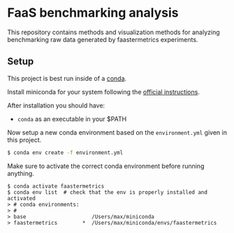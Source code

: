 # FaaS benchmarking analysis

This repository contains methods and visualization methods for analyzing
benchmarking raw data generated by faastermetrics experiments.


## Setup

This project is best run inside of a [conda](https://docs.conda.io/en/latest/).

Install miniconda for your system following the [official
instructions](https://docs.conda.io/en/latest/miniconda.html).

After installation you should have:

* `conda` as an executable in your $PATH

Now setup a new conda environment based on the `environment.yml` given in this
project.

```sh
$ conda env create -f environment.yml
```

Make sure to activate the correct conda environment before running anything.

```
$ conda activate faastermetrics
$ conda env list  # check that the env is properly installed and activated
> # conda environments:
> #
> base                     /Users/max/miniconda
> faastermetrics        *  /Users/max/miniconda/envs/faastermetrics
```
